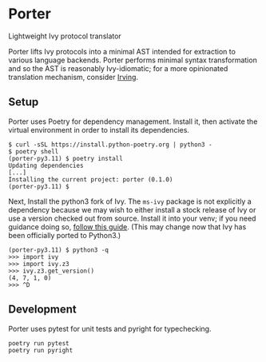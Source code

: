 # Porter

Lightweight Ivy protocol translator

Porter lifts Ivy protocols into a minimal AST intended for extraction to various
language backends. Porter performs minimal syntax transformation and so the AST
is reasonably Ivy-idiomatic; for a more opinionated translation mechanism,
consider [Irving](https://github.com/dijkstracula/irving).

## Setup

Porter uses Poetry for dependency management. Install it, then activate the virtual environment
in order to install its dependencies.

```
$ curl -sSL https://install.python-poetry.org | python3 -
$ poetry shell
(porter-py3.11) $ poetry install
Updating dependencies
[...]
Installing the current project: porter (0.1.0)
(porter-py3.11) $
```

Next, Install the python3 fork of Ivy. The `ms-ivy` package is not explicitly a dependency because we may wish to
either install a stock release of Ivy or use a version checked out from source.
Install it into your venv; if you need guidance doing
so, [follow this guide](https://www.cs.utexas.edu/~ntaylor/blog/ivy-venv-python3/).
(This may change now that Ivy has been officially ported to Python3.)

```
(porter-py3.11) $ python3 -q
>>> import ivy
>>> import ivy.z3
>>> ivy.z3.get_version()
(4, 7, 1, 0)
>>> ^D
```

## Development

Porter uses pytest for unit tests and pyright for typechecking.

```commandline
poetry run pytest
poetry run pyright
```
